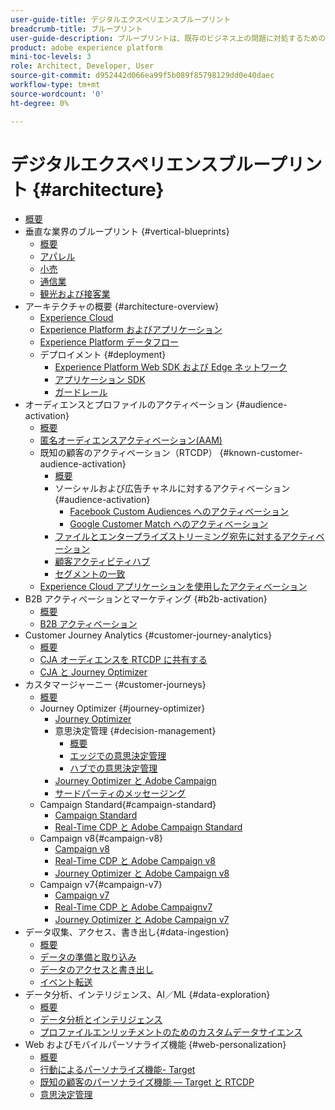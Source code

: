 ```yaml
---
user-guide-title: デジタルエクスペリエンスブループリント
breadcrumb-title: ブループリント
user-guide-description: ブループリントは、既存のビジネス上の問題に対処するための反復可能な実装で、アーキテクチャ図、技術上の考慮事項および関連ドキュメントリンクが含まれます。
product: adobe experience platform
mini-toc-levels: 3
role: Architect, Developer, User
source-git-commit: d952442d066ea99f5b089f85798129dd0e40daec
workflow-type: tm+mt
source-wordcount: '0'
ht-degree: 0%

---
```



# デジタルエクスペリエンスブループリント {#architecture}

+ [概要](/help/blueprints/overview.md)
+ 垂直な業界のブループリント {#vertical-blueprints}
   + [概要](/help/blueprints/vertical-blueprints/overview.md)
   + [アパレル](/help/blueprints/vertical-blueprints/apparel.md)
   + [小売](/help/blueprints/vertical-blueprints/retail.md)
   + [通信業](/help/blueprints/vertical-blueprints/telecommunications.md)
   + [観光および接客業](/help/blueprints/vertical-blueprints/travel-hospitality.md)
+ アーキテクチャの概要 {#architecture-overview}
   + [Experience Cloud](/help/blueprints/experience-platform/experience-cloud.md)
   + [Experience Platform およびアプリケーション](/help/blueprints/experience-platform/platform-applications.md)
   + [Experience Platform データフロー](/help/blueprints/experience-platform/platform-data-flow.md)
   + デプロイメント {#deployment}
      + [Experience Platform Web SDK および Edge ネットワーク](/help/blueprints/data-ingestion/websdk.md)
      + [アプリケーション SDK](/help/blueprints/data-ingestion/appsdk.md)
      + [ガードレール](/help/blueprints/experience-platform/deployment/guardrails.md)
+ オーディエンスとプロファイルのアクティベーション {#audience-activation}
   + [概要](/help/blueprints/audience-activation/overview.md)
   + [匿名オーディエンスアクティベーション(AAM)](/help/blueprints/audience-activation/anonymous.md)
   + 既知の顧客のアクティベーション（RTCDP） {#known-customer-audience-activation}
      + [概要](/help/blueprints/audience-activation/known.md)
      + ソーシャルおよび広告チャネルに対するアクティベーション {#audience-activation}
         + [Facebook Custom Audiences へのアクティベーション](/help/blueprints/audience-activation/destinations/facebook.md)
         + [Google Customer Match へのアクティベーション](/help/blueprints/audience-activation/destinations/gcm.md)
      + [ファイルとエンタープライズストリーミング宛先に対するアクティベーション](/help/blueprints/audience-activation/enterprise-destinations.md)
      + [顧客アクティビティハブ](/help/blueprints/audience-activation/customer-activity.md)
      + [セグメントの一致](/help/blueprints/audience-activation/segment-match.md)
   + [Experience Cloud アプリケーションを使用したアクティベーション](/help/blueprints/audience-activation/platform-and-applications.md)
+ B2B アクティベーションとマーケティング {#b2b-activation}
   + [概要](/help/blueprints/b2b/overview.md)
   + [B2B アクティベーション](/help/blueprints/b2b/b2bactivation.md)
+ Customer Journey Analytics {#customer-journey-analytics}
   + [概要](/help/blueprints/customer-journey-analytics/overview.md)
   + [CJA オーディエンスを RTCDP に共有する](/help/blueprints/customer-journey-analytics/cja-rtcdp.md)
   + [CJA と Journey Optimizer](/help/blueprints/customer-journey-analytics/cja-ajo.md)
+ カスタマージャーニー {#customer-journeys}
   + [概要](/help/blueprints/customer-journeys/overview.md)
   + Journey Optimizer {#journey-optimizer}
      + [Journey Optimizer](/help/blueprints/customer-journeys/journey-optimizer.md)
      + 意思決定管理 {#decision-management}
         + [概要](/help/blueprints/customer-journeys/decision_management/decision-management-overview.md)
         + [エッジでの意思決定管理](/help/blueprints/customer-journeys/decision_management/decision-management-edge.md)
         + [ハブでの意思決定管理](/help/blueprints/customer-journeys/decision_management/decision-management-hub.md)
      + [Journey Optimizer と Adobe Campaign](/help/blueprints/customer-journeys/ajo-and-campaign.md)
      + [サードパーティのメッセージング](/help/blueprints/customer-journeys/3rd-party-messaging.md)
   + Campaign Standard{#campaign-standard}
      + [Campaign Standard](https://experienceleague.adobe.com/docs/campaign-standard.html?lang=ja)
      + [Real-Time CDP と Adobe Campaign Standard](https://experienceleague.adobe.com/docs/campaign-standard/using/integrating-with-adobe-cloud/adobe-experience-platform/aep-sources-destinations/get-started-sources-destinations.html?lang=ja)
   + Campaign v8{#campaign-v8}
      + [Campaign v8](/help/blueprints/customer-journeys/campaign-v8.md)
      + [Real-Time CDP と Adobe Campaign v8](/help/blueprints/customer-journeys/rtcdp-and-campaign-v8.md)
      + [Journey Optimizer と Adobe Campaign v8](/help/blueprints/customer-journeys/ajo-and-campaign-v8.md)
   + Campaign v7{#campaign-v7}
      + [Campaign v7](/help/blueprints/customer-journeys/campaign-v7.md)
      + [Real-Time CDP と Adobe Campaignv7](/help/blueprints/customer-journeys/rtcdp-and-campaign.md)
      + [Journey Optimizer と Adobe Campaign v7](/help/blueprints/customer-journeys/ajo-and-campaign-v7.md)
+ データ収集、アクセス、書き出し{#data-ingestion}
   + [概要](/help/blueprints/data-ingestion/overview.md)
   + [データの準備と取り込み](/help/blueprints/data-ingestion/ingestion.md)
   + [データのアクセスと書き出し](/help/blueprints/data-ingestion/egress.md)
   + [イベント転送](/help/blueprints/data-ingestion/server-side-collection.md)
+ データ分析、インテリジェンス、AI／ML {#data-exploration}
   + [概要](/help/blueprints/data-insights/overview.md)
   + [データ分析とインテリジェンス](/help/blueprints/data-insights/analysis.md)
   + [プロファイルエンリッチメントのためのカスタムデータサイエンス](/help/blueprints/data-insights/data-science.md)
+ Web およびモバイルパーソナライズ機能 {#web-personalization}
   + [概要](/help/blueprints/web-personalization/overview.md)
   + [行動によるパーソナライズ機能- Target](/help/blueprints/web-personalization/behavioral.md)
   + [既知の顧客のパーソナライズ機能 — Target と RTCDP](/help/blueprints/web-personalization/known-personalization.md)
   + [意思決定管理](/help/blueprints/web-personalization/decision-management-edge.md)